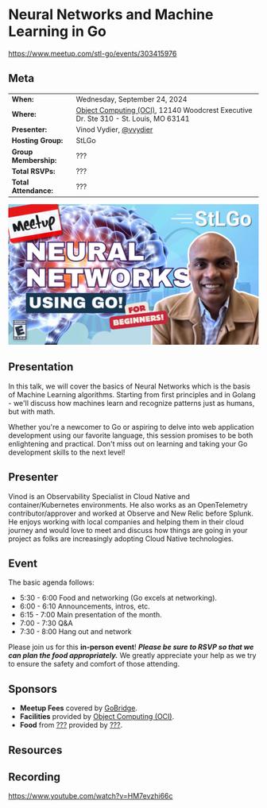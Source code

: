 # Neural Networks and Machine Learning in Go

https://www.meetup.com/stl-go/events/303415976

## Meta 
| | |
| --- | --- |
| **When:** | Wednesday, September 24, 2024 |
| **Where:** | [Object Computing (OCI)](https://objectcomputing.com/), 12140 Woodcrest Executive Dr. Ste 310 - St. Louis, MO 63141 |
| **Presenter:** | Vinod Vydier, [@vvydier](https://twitter.com/vvydier) |
| **Hosting Group:** | StLGo |
| **Group Membership:** | ??? |
| **Total RSVPs:** | ??? |
| **Total Attendance:** | ??? |

![](images/stlgo-meetup-neural-networks.png)

## Presentation
In this talk, we will cover the basics of Neural Networks which is the basis of Machine Learning algorithms. Starting from first principles and in Golang - we'll discuss how machines learn and recognize patterns just as humans, but with math.

Whether you're a newcomer to Go or aspiring to delve into web application development using our favorite language, this session promises to be both enlightening and practical. Don't miss out on learning and taking your Go development skills to the next level!

## Presenter
Vinod is an Observability Specialist in Cloud Native and container/Kubernetes environments. He also works as an OpenTelemetry contributor/approver and worked at Observe and New Relic before Splunk. He enjoys working with local companies and helping them in their cloud journey and would love to meet and discuss how things are going in your project as folks are increasingly adopting Cloud Native technologies.

## Event
The basic agenda follows:
* 5:30 - 6:00 Food and networking (Go excels at networking).
* 6:00 - 6:10 Announcements, intros, etc.
* 6:15 - 7:00 Main presentation of the month.
* 7:00 - 7:30 Q&A
* 7:30 - 8:00 Hang out and network

Please join us for this **in-person event**! **_Please be sure to RSVP so that we can plan the food appropriately._** We greatly appreciate your help as we try to ensure the safety and comfort of those attending.

## Sponsors
* **Meetup Fees** covered by [GoBridge](https://github.com/gobridge/).
* **Facilities** provided by [Object Computing (OCI)](https://objectcomputing.com/).
* **Food** from [???]() provided by [???]().

## Resources


## Recording

https://www.youtube.com/watch?v=HM7evzhi66c
